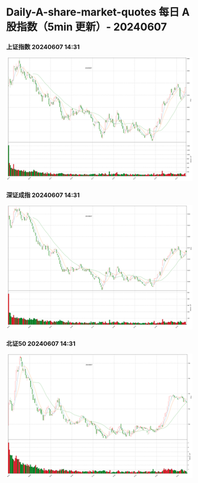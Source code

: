 
# Daily-A-share-market-quotes 每日 A 股指数（5min 更新）- 20240607

### 上证指数 20240607 14:31
![](./fig/2024/6/20240607-sh000001.png)

### 深证成指 20240607 14:31
![](./fig/2024/6/20240607-sz399001.png)

### 北证50 20240607 14:31
![](./fig/2024/6/20240607-bj899050.png)
